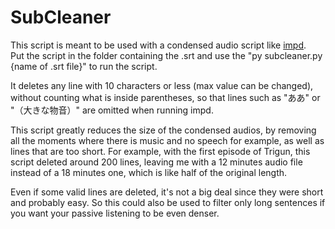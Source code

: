 # SubCleaner

This script is meant to be used with a condensed audio script like [impd](https://github.com/Ajatt-Tools/impd).<br>
Put the script in the folder containing the .srt and use the "py subcleaner.py {name of .srt file}" to run the script.

It deletes any line with 10 characters or less (max value can be changed), without counting what is inside parentheses, so that lines such as "ああ" or "（大きな物音）" are omitted when running impd.

This script greatly reduces the size of the condensed audios, by removing all the moments where there is music and no speech for example, as well as lines that are too short. For example, with the first episode of Trigun, this script deleted around 200 lines, leaving me with a 12 minutes audio file instead of a 18 minutes one, which is like half of the original length.

Even if some valid lines are deleted, it's not a big deal since they were short and probably easy. So this could also be used to filter only long sentences if you want your passive listening to be even denser.
